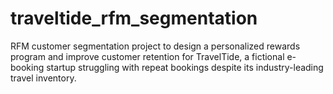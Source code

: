 # traveltide_rfm_segmentation
RFM customer segmentation project to design a personalized rewards program and improve customer retention for TravelTide, a fictional e-booking startup struggling with repeat bookings despite its industry-leading travel inventory.
